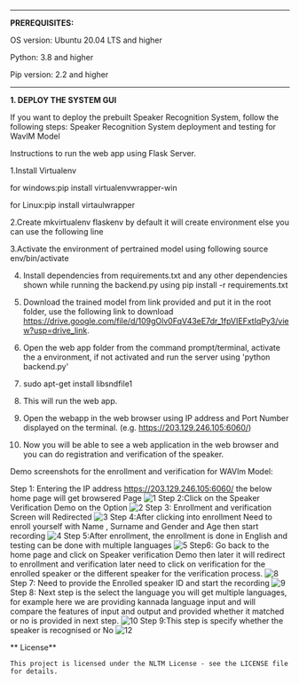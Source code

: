 
____________
**PREREQUISITES:**

OS version: Ubuntu 20.04 LTS and higher

Python: 3.8 and higher

Pip version: 2.2 and higher

------------------------------------------

**1. DEPLOY THE SYSTEM GUI**

If you want to deploy the prebuilt Speaker Recognition System, follow the following steps:
Speaker Recognition System deployment and testing for WavlM Model

Instructions to run the web app using Flask Server.

 1.Install Virtualenv 
 
 for windows:pip install virtualenvwrapper-win

 for Linux:pip install virtaulwrapper

 2.Create mkvirtualenv flaskenv by default it will create environment else you can use the following line
 
 3.Activate the environment of pertrained model using following source env/bin/activate

 4. Install dependencies from requirements.txt and any other dependencies shown while running the backend.py using pip install -r requirements.txt
   
 5. Download the trained model from link provided and put it in the root folder, use  the following link to download https://drive.google.com/file/d/109gOlv0FqV43eE7dr_1fpVIEFxtIqPy3/view?usp=drive_link.
   
 6. Open the web app folder from the command prompt/terminal, activate the a environment, if not activated and run the server using 'python backend.py'
   
 7. sudo apt-get install libsndfile1
   
 8. This will run the web app.
   
 9. Open the webapp in the web browser using IP address and Port Number displayed on the terminal. (e.g. https://203.129.246.105:6060/)
   
 10. Now you will be able to see a web application in the web browser and you can do registration and verification of the speaker.

Demo screenshots for the enrollment and verification for WAVlm Model:

Step 1: Entering the IP address  https://203.129.246.105:6060/ the below home page will get browsered Page
![1](https://github.com/SR-MEiTY/Speaker_Recognition2/assets/104900510/f17ca5ef-facf-457e-b779-00745be69c0f)
Step 2:Click on the Speaker Verification Demo on the Option
![2](https://github.com/SR-MEiTY/Speaker_Recognition2/assets/104900510/3de4911b-01ed-4600-8bb8-f4ff523f26dd)
Step 3: Enrollment and verification Screen will Redirected
![3](https://github.com/SR-MEiTY/Speaker_Recognition2/assets/104900510/cf551f12-5c77-4e1f-9d4b-1a5584f3e855)
Step 4:After clicking into enrollment Need to enroll yourself with Name , Surname and Gender and Age then start recording 
![4](https://github.com/SR-MEiTY/Speaker_Recognition2/assets/104900510/01eed03e-de32-43dc-84f2-e07cd8b2eb19)
 Step 5:After enrollment, the enrollment is done in English and testing can be done with multiple languages
![5](https://github.com/SR-MEiTY/Speaker_Recognition2/assets/104900510/895d8d94-8579-4003-92a8-3ce8ea69ef16)
Step6: Go back to the home page and click on Speaker verification Demo then later it will redirect to enrollment and verification later need to click on verification for the enrolled speaker or the different speaker for the verification process.
  ![8](https://github.com/SR-MEiTY/Speaker_Recognition2/assets/104900510/b1a90db2-83ca-4590-b55d-92898aa5699c)
 Step 7: Need to provide the Enrolled speaker ID and start the recording 
 ![9](https://github.com/SR-MEiTY/Speaker_Recognition2/assets/104900510/9bc7a73a-c840-451d-a1d2-40570d3eea49)
 Step 8: Next step is the select the language you will get multiple languages, for example here we are providing kannada language input and will compare the features of input and output and provided 
 whether it matched or no is provided in next step.
 ![10](https://github.com/SR-MEiTY/Speaker_Recognition2/assets/104900510/aee006f6-bc69-46f4-bdcf-581c36c76ee9)
Step 9:This step is specify whether the speaker is recognised or No
 ![12](https://github.com/SR-MEiTY/Speaker_Recognition2/assets/104900510/521b47ec-90b7-4590-854f-9d4c38b7dc41)

** License**
    
    This project is licensed under the NLTM License - see the LICENSE file for details.




